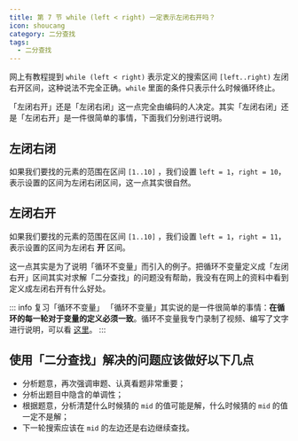 ```yaml
---
title: 第 7 节 while (left < right) 一定表示左闭右开吗？
icon: shoucang
category: 二分查找
tags:
  - 二分查找
---
```


网上有教程提到 `while (left < right)` 表示定义的搜索区间 `[left..right)` 左闭右开区间，这种说法不完全正确。`while` 里面的条件只表示什么时候循环终止。

「左闭右开」还是「左闭右闭」这一点完全由编码的人决定。其实「左闭右闭」还是「左闭右开」是一件很简单的事情，下面我们分别进行说明。

## 左闭右闭

如果我们要找的元素的范围在区间 `[1..10]` ，我们设置 `left = 1`，`right = 10`，表示设置的区间为左闭右闭区间，这一点其实很自然。

## 左闭右开

如果我们要找的元素的范围在区间 `[1..10]` ，我们设置 `left = 1`，`right = 11`，表示设置的区间为左闭右 **开** 区间。

这一点其实是为了说明「循环不变量」而引入的例子。把循环不变量定义成「左闭右开」区间其实对求解「二分查找」的问题没有帮助，我没有在网上的资料中看到定义成左闭右开有什么好处。

::: info 复习「循环不变量」
「循环不变量」其实说的是一件很简单的事情：**在循环的每一轮对于变量的定义必须一致**。循环不变量我专门录制了视频、编写了文字进行说明，可以看 [这里](https://suanfa8.com/algorithm-basic/loop-invariant/intro/)。
:::

## 使用「二分查找」解决的问题应该做好以下几点

+ 分析题意，再次强调审题、认真看题非常重要；
+ 分析出题目中隐含的单调性；
+ 根据题意，分析清楚什么时候猜的 `mid` 的值可能是解，什么时候猜的 `mid` 的值一定不是解；
+ 下一轮搜索应该在 `mid` 的左边还是右边继续查找。

